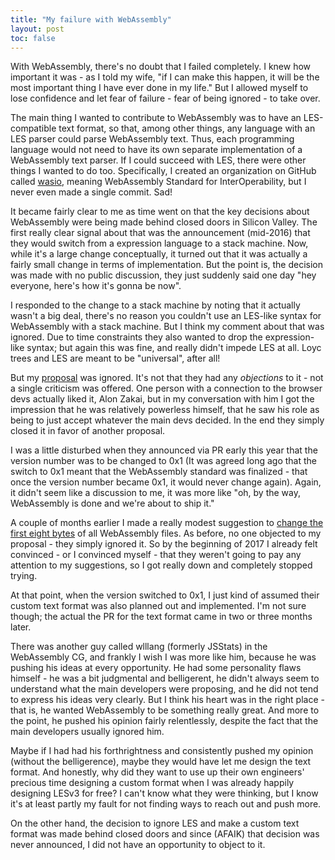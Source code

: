 ```yaml
---
title: "My failure with WebAssembly"
layout: post
toc: false
---
```


With WebAssembly, there's no doubt that I failed completely. I knew how important it was - as I told my wife, "if I can make this happen, it will be the most important thing I have ever done in my life." But I allowed myself to lose confidence and let fear of failure - fear of being ignored - to take over.

The main thing I wanted to contribute to WebAssembly was to have an LES-compatible text format, so that, among other things, any language with an LES parser could parse WebAssembly text. Thus, each programming language would not need to have its own separate implementation of a WebAssembly text parser. If I could succeed with LES, there were other things I wanted to do too. Specifically, I created an organization on GitHub called [wasio](https://github.com/wasio), meaning WebAssembly Standard for InterOperability, but I never even made a single commit. Sad!

It became fairly clear to me as time went on that the key decisions about WebAssembly were being made behind closed doors in Silicon Valley. The first really clear signal about that was the announcement (mid-2016) that they would switch from a expression language to a stack machine. Now, while it's a large change conceptually, it turned out that it was actually a fairly small change in terms of implementation. But the point is, the decision was made with no public discussion, they just suddenly said one day "hey everyone, here's how it's gonna be now".

I responded to the change to a stack machine by noting that it actually wasn't a big deal, there's no reason you couldn't use an LES-like syntax for WebAssembly with a stack machine. But I think my comment about that was ignored. Due to time constraints they also wanted to drop the expression-like syntax; but again this was fine, and really didn't impede LES at all. Loyc trees and LES are meant to be "universal", after all!

But my [proposal](https://github.com/WebAssembly/design/issues/697) was ignored. It's not that they had any _objections_ to it - not a single criticism was offered. One person with a connection to the browser devs actually liked it, Alon Zakai, but in my conversation with him I got the impression that he was relatively powerless himself, that he saw his role as being to just accept whatever the main devs decided. In the end they simply closed it in favor of another proposal.

I was a little disturbed when they announced via PR early this year that the version number was to be changed to 0x1 (It was agreed long ago that the switch to 0x1 meant that the WebAssembly standard was finalized - that once the version number became 0x1, it would never change again). Again, it didn't seem like a discussion to me, it was more like "oh, by the way, WebAssembly is done and we're about to ship it."

A couple of months earlier I made a really modest suggestion to [change the first eight bytes](https://github.com/WebAssembly/design/pull/928) of all WebAssembly files. As before, no one objected to my proposal - they simply ignored it. So by the beginning of 2017 I already felt convinced - or I convinced myself - that they weren't going to pay any attention to my suggestions, so I got really down and completely stopped trying.

At that point, when the version switched to 0x1, I just kind of assumed their custom text format was also planned out and implemented. I'm not sure though; the actual the PR for the text format came in two or three months later.

There was another guy called wlllang (formerly JSStats) in the WebAssembly CG, and frankly I wish I was more like him, because he was pushing his ideas at every opportunity. He had some personality flaws himself - he was a bit judgmental and belligerent, he didn't always seem to understand what the main developers were proposing, and he did not tend to express his ideas very clearly. But I think his heart was in the right place - that is, he wanted WebAssembly to be something really great. And more to the point, he pushed his opinion fairly relentlessly, despite the fact that the main developers usually ignored him.

Maybe if I had had his forthrightness and consistently pushed my opinion (without the belligerence), maybe they would have let me design the text format. And honestly, why did they want to use up their own engineers' precious time designing a custom format when I was already happily designing LESv3 for free? I can't know what they were thinking, but I know it's at least partly my fault for not finding ways to reach out and push more.

On the other hand, the decision to ignore LES and make a custom text format was made behind closed doors and since (AFAIK) that decision was never announced, I did not have an opportunity to object to it.
